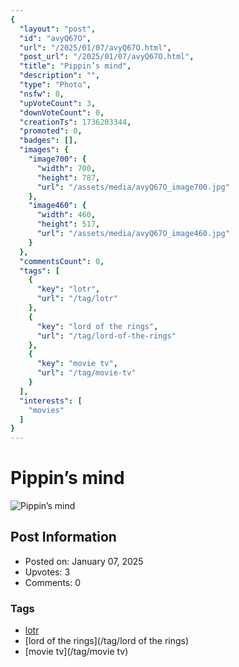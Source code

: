 ```yaml
---
{
  "layout": "post",
  "id": "avyQ67O",
  "url": "/2025/01/07/avyQ67O.html",
  "post_url": "/2025/01/07/avyQ67O.html",
  "title": "Pippin’s mind",
  "description": "",
  "type": "Photo",
  "nsfw": 0,
  "upVoteCount": 3,
  "downVoteCount": 0,
  "creationTs": 1736203344,
  "promoted": 0,
  "badges": [],
  "images": {
    "image700": {
      "width": 700,
      "height": 787,
      "url": "/assets/media/avyQ67O_image700.jpg"
    },
    "image460": {
      "width": 460,
      "height": 517,
      "url": "/assets/media/avyQ67O_image460.jpg"
    }
  },
  "commentsCount": 0,
  "tags": [
    {
      "key": "lotr",
      "url": "/tag/lotr"
    },
    {
      "key": "lord of the rings",
      "url": "/tag/lord-of-the-rings"
    },
    {
      "key": "movie tv",
      "url": "/tag/movie-tv"
    }
  ],
  "interests": [
    "movies"
  ]
}
---
```


# Pippin’s mind

![Pippin’s mind](/assets/media/avyQ67O_image700.jpg)

## Post Information

- Posted on: January 07, 2025
- Upvotes: 3
- Comments: 0

### Tags

- [lotr](/tag/lotr)
- [lord of the rings](/tag/lord of the rings)
- [movie tv](/tag/movie tv)
